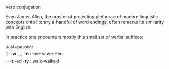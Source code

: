Verb conjugation  

Even James Allen, the master of projecting plethorae of modern linguistic concepts onto literary a handful of word endings, often remarks its similarity with English.  

In practice one encounters mostly this small set of verbal suffixes:  

past+passive  
𓅱 -**w** 𓈖 -**n**  : see-saw-seen  
𓏏 -**t** -ed -ty     : walk-walked  